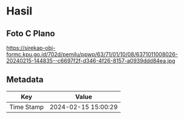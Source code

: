 # Hasil

## Foto C Plano

https://sirekap-obj-formc.kpu.go.id/702d/pemilu/ppwp/63/71/01/10/08/6371011008026-20240215-144835--c6697f2f-d346-4f26-8157-a0939ddd84ea.jpg


## Metadata

| Key        | Value               |
| ---------- | ------------------- |
| Time Stamp | 2024-02-15 15:00:29 |



